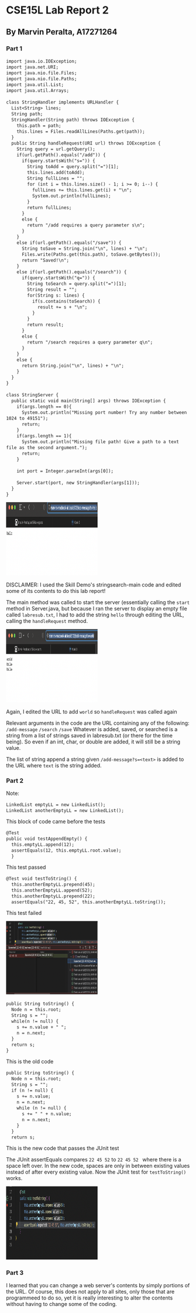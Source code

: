 # **CSE15L Lab Report 2**
## By Marvin Peralta, A17271264

### **Part 1**

```
import java.io.IOException;
import java.net.URI;
import java.nio.file.Files;
import java.nio.file.Paths;
import java.util.List;
import java.util.Arrays;

class StringHandler implements URLHandler {
  List<String> lines;
  String path;
  StringHandler(String path) throws IOException {
    this.path = path;
    this.lines = Files.readAllLines(Paths.get(path));
  }
  public String handleRequest(URI url) throws IOException {
    String query = url.getQuery();
    if(url.getPath().equals("/add")) {
      if(query.startsWith("s=")) {
        String toAdd = query.split("=")[1];
        this.lines.add(toAdd);
        String fullLines = "";
        for (int i = this.lines.size() - 1; i >= 0; i--) {
          fullLines += this.lines.get(i) + "\n";
          System.out.println(fullLines);
        }
        return fullLines;
      }
      else {
        return "/add requires a query parameter s\n";
      }
    }
    else if(url.getPath().equals("/save")) {
      String toSave = String.join("\n", lines) + "\n";
      Files.write(Paths.get(this.path), toSave.getBytes());
      return "Saved!\n";
    }
    else if(url.getPath().equals("/search")) {
      if(query.startsWith("q=")) {
        String toSearch = query.split("=")[1];
        String result = "";
        for(String s: lines) {
          if(s.contains(toSearch)) {
            result += s + "\n";
          }
        }
        return result;
      }
      else {
        return "/search requires a query parameter q\n";
      }
    }
    else {
      return String.join("\n", lines) + "\n";
    }
  }
}

class StringServer {
  public static void main(String[] args) throws IOException {
    if(args.length == 0){
      System.out.println("Missing port number! Try any number between 1024 to 49151");
      return;
    }
    if(args.length == 1){
      System.out.println("Missing file path! Give a path to a text file as the second argument.");
      return;
    }

    int port = Integer.parseInt(args[0]);

    Server.start(port, new StringHandler(args[1]));
  }
}
```

<img src="HelloMessage2.png" alt="HelloMessage" width="250" height="200">

DISCLAIMER: I used the Skill Demo's stringsearch-main code and edited some of its contents to do this lab report!

The main method was called to start the server (essentially calling the `start` method in Server.java, but because I ran the server to display an empty file called `labresub.txt`, I had to add the string `hello` through editing the URL, calling the `handleRequest` method.

<img src="WorldMessage2.png" alt="WorldMessage" width="250" height="200">

Again, I edited the URL to add `world` so `handleRequest` was called again

Relevant arguments in the code are the URL containing any of the following:
`/add-message`
`/search`
`/save`
Whatever is added, saved, or searched is a string from a list of strings saved in labresub.txt (or there for the time being). So even if an int, char, or double are added, it will still be a string value.

The list of string append a string given `/add-message?s=<text>` is added to the URL where `text` is the string added.


### **Part 2**

Note:
```
LinkedList emptyLL = new LinkedList();
LinkedList anotherEmptyLL = new LinkedList();

```
This block of code came before the tests

```
@Test
public void testAppendEmpty() {
  this.emptyLL.append(12);
  assertEquals(12, this.emptyLL.root.value);
  }
```
This test passed
```
@Test void testToString() {
  this.anotherEmptyLL.prepend(45);
  this.anotherEmptyLL.append(52);
  this.anotherEmptyLL.prepend(22);
  assertEquals("22, 45, 52", this.anotherEmptyLL.toString());
```
This test failed

<img src="JUnit_Tests2.png" alt="JUnitTests" width="250" height="200">

```
public String toString() {
  Node n = this.root;
  String s = "";
  while(n != null) {
    s += n.value + " ";
    n = n.next;
  }
  return s;
}
```
This is the old code
```
public String toString() {
  Node n = this.root;
  String s = "";
  if (n != null) {
    s += n.value;
    n = n.next;
    while (n != null) {
      s += " " + n.value;
      n = n.next;
    }
  }
  return s;
```
This is the new code that passes the JUnit test

The JUnit assertEquals compares `22 45 52` to `22 45 52 ` where there is a space left over. In the new code, spaces are only in between existing values instead of after every existing value. Now the JUnit test for `testToString()` works.

<img src="JUnit_Tests3.png" alt="JUnitTests2" width="250" height="200">

### **Part 3**

I learned that you can change a web server's contents by simply portions of the URL. Of course, this does not apply to all sites, only those that are programmeed to do so, yet it is really interesting to alter the contents without having to change some of the coding.
